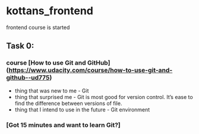 # kottans_frontend
frontend course is started
## Task 0:
### course [How to use Git and GitHub] (https://www.udacity.com/course/how-to-use-git-and-github--ud775)
* thing that was new to me - Git
* thing that surprised me - Git is most good for version control. It’s ease to find the difference between versions of file. 
* thing that I intend to use in the future - Git environment
### [Got 15 minutes and want to learn Git?]
